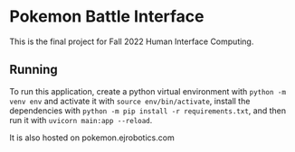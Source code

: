 # Pokemon Battle Interface

This is the final project for Fall 2022 Human Interface Computing.

## Running

To run this application, create a python virtual environment with `python -m venv env` and activate it with `source env/bin/activate`, install the dependencies with `python -m pip install -r requirements.txt`, and then run it with `uvicorn main:app --reload`.

It is also hosted on pokemon.ejrobotics.com
